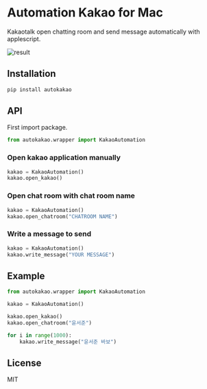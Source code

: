 # Automation Kakao for Mac

Kakaotalk open chatting room and send message automatically with applescript.

![result](./docs/result.gif)

## Installation

```bash
pip install autokakao
```


## API

First import package.

```python
from autokakao.wrapper import KakaoAutomation
```

### Open kakao application manually

```python
kakao = KakaoAutomation()
kakao.open_kakao()
```

### Open chat room with chat room name

```python
kakao = KakaoAutomation()
kakao.open_chatroom("CHATROOM NAME")
```

### Write a message to send

```python
kakao = KakaoAutomation()
kakao.write_message("YOUR MESSAGE")
```


## Example 

```python
from autokakao.wrapper import KakaoAutomation

kakao = KakaoAutomation()

kakao.open_kakao()
kakao.open_chatroom("윤서준")

for i in range(1000):
    kakao.write_message("윤서준 바보")
```

## License 

MIT



